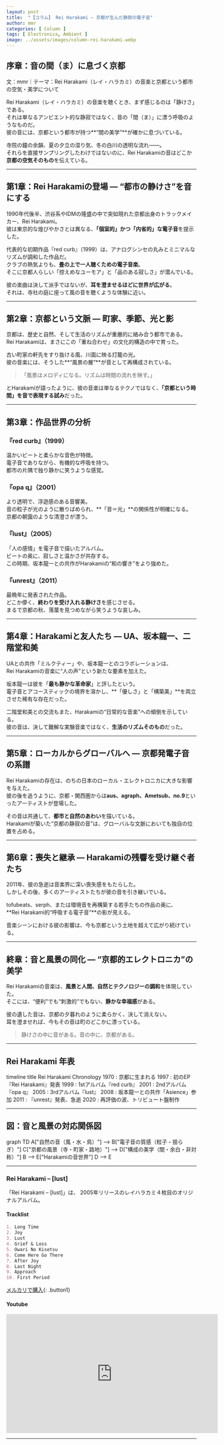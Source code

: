 ```yaml
---
layout: post
title:  "【コラム】 Rei Harakami ― 京都が生んだ静寂の電子音"
author: mmr
categories: [ Column ]
tags: [ Electronica, Ambient ]
image: ../assets/images/column-rei-harakami.webp
---
```


## 序章：音の間（ま）に息づく京都


文：mmr｜テーマ：Rei Harakami（レイ・ハラカミ）の音楽と京都という都市の空気・美学について


Rei Harakami（レイ・ハラカミ）の音楽を聴くとき、まず感じるのは「静けさ」である。  
それは単なるアンビエント的な静寂ではなく、音の「間（ま）」に漂う呼吸のようなものだ。  
彼の音には、京都という都市が持つ**“間の美学”**が確かに息づいている。  

寺院の鐘の余韻、夏の夕立の湿り気、冬の白川の透明な流れ——。  
それらを直接サンプリングしたわけではないのに、Rei Harakamiの音はどこか**京都の空気そのもの**を伝えている。  

---

<style type="text/css">

table, td, th {
border: 2px #111 solid;
width: auto;
padding: 10px; 
}
th {
background-color: #111;
color: #fff;
}
</style>



## 第1章：Rei Harakamiの登場 ― “都市の静けさ”を音にする

1990年代後半、渋谷系やIDMの隆盛の中で突如現れた京都出身のトラックメイカー、Rei Harakami。  
彼は東京的な煌びやかさとは異なる、**「個室的」かつ「内省的」な電子音**を提示した。  

代表的な初期作品『red curb』（1999）は、アナログシンセの丸みとミニマルなリズムが調和した作品だ。  
クラブの熱気よりも、**畳の上で一人聴くための電子音楽**。  
そこに京都人らしい「控えめなユーモア」と「品のある寂しさ」が潜んでいる。  

彼の楽曲は決して派手ではないが、**耳を澄ませるほどに世界が広がる**。  
それは、寺社の庭に座って風の音を聴くような体験に近い。

---

## 第2章：京都という文脈 ― 町家、季節、光と影

京都は、歴史と自然、そして生活のリズムが重層的に絡み合う都市である。  
Rei Harakamiは、まさにこの「重ね合わせ」の文化的構造の中で育った。  

古い町家の軒先をすり抜ける風、川面に映る灯籠の光。  
彼の音楽には、そうした**“風景の層”**が音として再構成されている。  

> 「風景はメロディになる。リズムは時間の流れを映す。」

とHarakamiが語ったように、彼の音楽は単なるテクノではなく、**「京都という時間」を音で表現する試み**だった。

---

## 第3章：作品世界の分析

### 『red curb』（1999）  
温かいビートと柔らかな音色が特徴。  
電子音でありながら、有機的な呼吸を持つ。  
都市の片隅で独り静かに笑うような感覚。  

### 『opa q』（2001）  
より透明で、浮遊感のある音響美。  
音の粒子が光のように散りばめられ、**「音＝光」**の関係性が明確になる。  
京都の朝靄のような清澄さが漂う。  

### 『lust』（2005）  
「人の感情」を電子音で描いたアルバム。  
ビートの奥に、寂しさと温かさが共存する。  
この時期、坂本龍一との共作がHarakamiの“和の響き”をより強めた。  

### 『unrest』（2011）  
最晩年に発表された作品。  
どこか儚く、**終わりを受け入れる静けさ**を感じさせる。  
まるで京都の秋、落葉を見つめながら笑うような哀しみ。

---

## 第4章：Harakamiと友人たち ― UA、坂本龍一、二階堂和美

UAとの共作「ミルクティー」や、坂本龍一とのコラボレーションは、  
Rei Harakamiの音楽に“人の声”という新たな要素を加えた。  

坂本龍一は彼を「**最も静かな革命家**」と評したという。  
電子音とアコースティックの境界を溶かし、**「優しさ」と「構築美」**を両立させた稀有な存在だった。  

二階堂和美との交流もまた、Harakamiの“日常的な音楽”への傾倒を示している。  
彼の音は、決して難解な実験音楽ではなく、**生活のリズムそのもの**だった。

---

## 第5章：ローカルからグローバルへ ― 京都発電子音の系譜

Rei Harakamiの存在は、のちの日本のローカル・エレクトロニカに大きな影響を与えた。  
彼の後を追うように、京都・関西圏からは**aus、agraph、Ametsub、no.9**といったアーティストが登場した。  

その音は共通して、**都市と自然のあわい**を描いている。  
Harakamiが築いた“京都の静寂の音”は、グローバルな文脈においても独自の位置を占める。  

---

## 第6章：喪失と継承 ― Harakamiの残響を受け継ぐ者たち

2011年、彼の急逝は音楽界に深い喪失感をもたらした。  
しかしその後、多くのアーティストたちが彼の音を引き継いでいる。  

tofubeats、serph、または環境音を再構築する若手たちの作品の奥に、  
**Rei Harakami的“呼吸する電子音”**の影が見える。  

音楽シーンにおける彼の影響は、今も京都という土地を超えて広がり続けている。  

---

## 終章：音と風景の同化 ― “京都的エレクトロニカ”の美学

Rei Harakamiの音楽は、**風景と人間、自然とテクノロジーの調和**を体現していた。  
そこには、“便利”でも“刺激的”でもない、**静かな幸福感**がある。  

彼の遺した音は、京都の夕暮れのように柔らかく、決して消えない。  
耳を澄ませれば、今もその音は町のどこかに漂っている。  

> 静けさの中に音がある。音の中に、京都がある。  

---

## Rei Harakami 年表

<div class="mermaid">

timeline
    title Rei Harakami Chronology
    1970 : 京都に生まれる
    1997 : 初のEP『Rei Harakami』発表
    1999 : 1stアルバム『red curb』
    2001 : 2ndアルバム『opa q』
    2005 : 3rdアルバム『lust』
    2008 : 坂本龍一との共作「Asience」参加
    2011 : 『unrest』発表、急逝
    2020 : 再評価の波、トリビュート盤制作

</div>


---

## 図：音と風景の対応関係図

<div class="mermaid">

graph TD
    A["自然の音（風・水・鳥）"] --> B["電子音の質感（粒子・揺らぎ）"]
    C["京都の風景（寺・町家・路地）"] --> D["構成の美学（間・余白・非対称）"]
    B --> E["Harakamiの音世界"]
    D --> E
    
</div>


---

### Rei Harakami – [lust]

「Rei Harakami – [lust]」は、
2005年リリースのレイハラカミ４枚目のオリジナルアルバム。


#### Tracklist
```md
1. Long Time
2. Joy
3. Lust
4. Grief & Loss
5. Owari No Kisetsu
6. Come Here Go There
7. After Joy
8. Last Night
9. Approach
10. First Period
```

[メルカリで購入](https://jp.mercari.com/item/m77173995141?afid=6142608987){: .button1}

#### Youtube
<iframe width="560" height="315" src="https://www.youtube.com/embed/kvTPF7R5Eq0?si=_jOG4-_CSvhhiGWn" title="YouTube video player" frameborder="0" allow="accelerometer; autoplay; clipboard-write; encrypted-media; gyroscope; picture-in-picture; web-share" referrerpolicy="strict-origin-when-cross-origin" allowfullscreen></iframe>

---